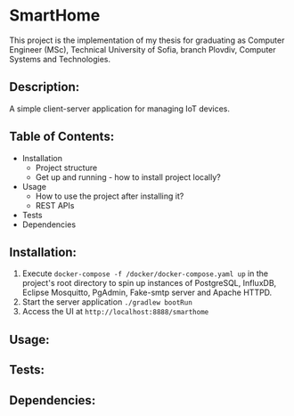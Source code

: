 # SmartHome

This project is the implementation of my thesis for graduating as Computer Engineer (MSc), Technical University of
Sofia, branch Plovdiv, Computer Systems and Technologies.

## Description:

A simple client-server application for managing IoT devices.

## Table of Contents:

- Installation
    - Project structure
    - Get up and running - how to install project locally?
- Usage
    - How to use the project after installing it?
    - REST APIs
- Tests
- Dependencies

## Installation:

1. Execute `docker-compose -f /docker/docker-compose.yaml up` in the project's root directory to spin up instances of
   PostgreSQL, InfluxDB, Eclipse Mosquitto, PgAdmin, Fake-smtp server and Apache HTTPD.
2. Start the server application `./gradlew bootRun`
3. Access the UI at `http://localhost:8888/smarthome`

## Usage:

## Tests:

## Dependencies:
